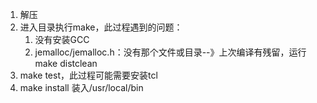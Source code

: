 1. 解压
2. 进入目录执行make，此过程遇到的问题：
    1. 没有安装GCC
    2. jemalloc/jemalloc.h：没有那个文件或目录--》上次编译有残留，运行 make distclean
3. make test，此过程可能需要安装tcl
4. make install 装入/usr/local/bin